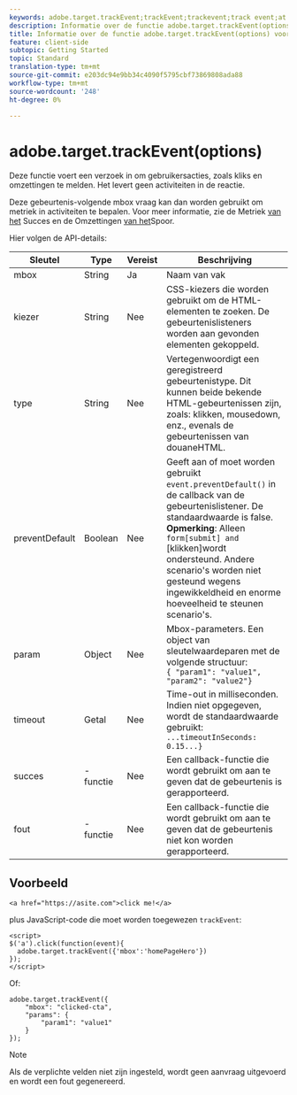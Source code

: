 ```yaml
---
keywords: adobe.target.trackEvent;trackEvent;trackevent;track event;at.js;functions;function;preventDefault;preventdefault;prevent default
description: Informatie over de functie adobe.target.trackEvent(options) voor de JavaScript-bibliotheek van Adobe Target at.js.
title: Informatie over de functie adobe.target.trackEvent(options) voor de JavaScript-bibliotheek van Adobe Target at.js.
feature: client-side
subtopic: Getting Started
topic: Standard
translation-type: tm+mt
source-git-commit: e203dc94e9bb34c4090f5795cbf73869808ada88
workflow-type: tm+mt
source-wordcount: '248'
ht-degree: 0%

---
```



# adobe.target.trackEvent(options)

Deze functie voert een verzoek in om gebruikersacties, zoals kliks en omzettingen te melden. Het levert geen activiteiten in de reactie.

Deze gebeurtenis-volgende mbox vraag kan dan worden gebruikt om metriek in activiteiten te bepalen. Voor meer informatie, zie de Metriek [van het](../../c-activities/r-success-metrics/success-metrics.md#reference_D011575C85DA48E989A244593D9B9924) Succes en de Omzettingen [van het](../../c-implementing-target/c-implementing-target-for-client-side-web/how-to-deployatjs/implementing-target-without-a-tag-manager.md#task_E85D2F64FEB84201A594F2288FABF053)Spoor.

Hier volgen de API-details:

| Sleutel | Type | Vereist | Beschrijving |
|--- |--- |--- |--- |
| mbox | String | Ja | Naam van vak |
| kiezer | String | Nee | CSS-kiezers die worden gebruikt om de HTML-elementen te zoeken. De gebeurtenislisteners worden aan gevonden elementen gekoppeld. |
| type | String | Nee | Vertegenwoordigt een geregistreerd gebeurtenistype. Dit kunnen beide bekende HTML-gebeurtenissen zijn, zoals: klikken, mousedown, enz., evenals de gebeurtenissen van douaneHTML. |
| preventDefault | Boolean | Nee | Geeft aan of moet worden gebruikt `event.preventDefault()` in de callback van de gebeurtenislistener. De standaardwaarde is false.<br>**Opmerking**: Alleen `form[submit] and `[klikken]wordt ondersteund. Andere scenario&#39;s worden niet gesteund wegens ingewikkeldheid en enorme hoeveelheid te steunen scenario&#39;s. |
| param | Object | Nee | Mbox-parameters. Een object van sleutelwaardeparen met de volgende structuur:<br>`{ "param1": "value1", "param2": "value2"}` |
| timeout | Getal | Nee | Time-out in milliseconden.<br>Indien niet opgegeven, wordt de standaardwaarde gebruikt:<br>`...timeoutInSeconds: 0.15...}` |
| succes | -functie | Nee | Een callback-functie die wordt gebruikt om aan te geven dat de gebeurtenis is gerapporteerd. |
| fout | -functie | Nee | Een callback-functie die wordt gebruikt om aan te geven dat de gebeurtenis niet kon worden gerapporteerd. |

## Voorbeeld

```
<a href="https://asite.com">click me!</a> 
```

plus JavaScript-code die moet worden toegewezen `trackEvent`:

```
<script> 
$('a').click(function(event){ 
  adobe.target.trackEvent({'mbox':'homePageHero'}) 
}); 
</script> 
```

Of:

```
adobe.target.trackEvent({ 
    "mbox": "clicked-cta", 
    "params": { 
        "param1": "value1" 
    } 
});
```

>[!NOTE]
>
>Als de verplichte velden niet zijn ingesteld, wordt geen aanvraag uitgevoerd en wordt een fout gegenereerd.